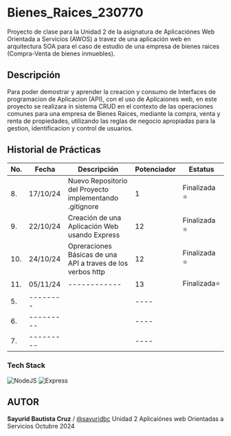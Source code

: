# Bienes_Raices_230770
Proyecto de clase para la Unidad 2 de la asignatura de Aplicaciónes Web Orientada a Servicios (AWOS) a travez de una aplicación web en arquitectura SOA para el caso de estudio de una empresa de bienes raices (Compra-Venta de bienes inmuebles).


## Descripción
Para poder demostrar y aprender la creacion y consumo de Interfaces de programacion de Aplicacion (API), con el uso  de Aplicaiones web, en este 
proyecto se realizara in sistema CRUD en el contexto de las operaciones comunes para una empresa de Bienes Raices, mediante la compra, venta y renta de propiedades, utilizando las reglas de negocio apropiadas para la gestion, identificacion y control de usuarios.
## Historial de Prácticas
|No.|Fecha|Descripción|Potenciador|Estatus|
|--|--|--|--|--|
|8.|17/10/24|Nuevo Repositorio del Proyecto implementando .gitignore|1|Finalizada ⭐|
|9.|22/10/24|Creación de una Aplicación Web usando Express|12|Finalizada ⭐|
|10.|24/10/24|Opreraciones Básicas de una API a traves de los verbos http|12|Finalizada ⭐|
|11.|05/11/24|------------|13|Finalizada⭐|
|5.|-------- ||----|        |
|6.|---------||----|        |
|7.|---------||----|        |

### Tech Stack 
![NodeJS](https://img.shields.io/badge/Node.js-43853D?style=for-the-badge&logo=node.js&logoColor=white)
![Express](https://img.shields.io/badge/Express.js-404D59?style=for-the-badge)


## AUTOR 
**Sayurid Bautista Cruz** / [@sayuridbc](https://github.com/sayuridbc)
Unidad 2
Aplicaiónes web Orientadas a Servicios
Octubre 2024 
